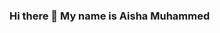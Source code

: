 ### Hi there 👋 My name is Aisha Muhammed

<!--
**Aysha-py/Aysha-py** is a ✨ _special_ ✨ repository because its `README.md` (this file) appears on your GitHub profile.

Here are some ideas to get you started:

- 🔭 I’m currently working on being a frontend web developer
- 🌱 I’m currently learning HTML, CSS and JAVASCRIPT
- 👯 I’m looking to collaborate on beginner project
- 🤔 I’m looking for help with ...
- 💬 Ask me about ...
- 📫 How to reach me: Twitter 
- 😄 
- ⚡ Fun fact: ...
--> 
